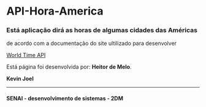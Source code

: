 # API-Hora-America
### Está aplicação dirá as horas de algumas cidades das Américas
de acordo com a documentação do site ultilizado para desenvolver

[World Time API](https://worldtimeapi.org/)

Está página foi desenvolvida por:
**Heitor de Melo**.

**Kevin Joel**

---

#### SENAI - desenvolvimento de sistemas - 2DM
